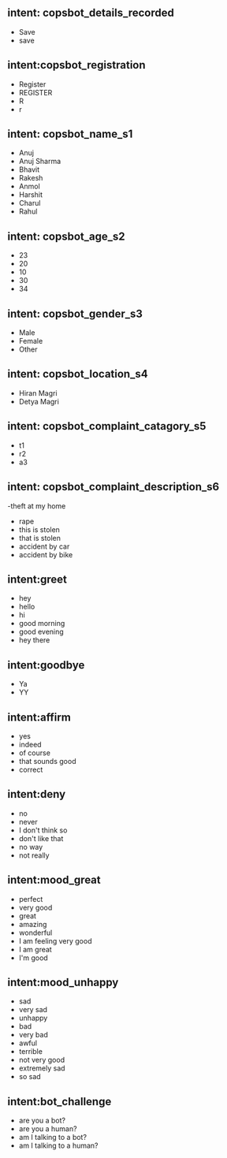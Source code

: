 ## intent: copsbot_details_recorded
- Save 
- save
## intent:copsbot_registration
- Register
- REGISTER
- R
- r

## intent: copsbot_name_s1
- Anuj
- Anuj Sharma
- Bhavit 
- Rakesh
- Anmol
- Harshit
- Charul
- Rahul

## intent: copsbot_age_s2
- 23
- 20
- 10
- 30
- 34

## intent: copsbot_gender_s3
- Male
- Female 
- Other

## intent: copsbot_location_s4
- Hiran Magri
- Detya Magri


## intent: copsbot_complaint_catagory_s5
- t1
- r2
- a3

## intent: copsbot_complaint_description_s6
-theft at my home
- rape
- this is stolen
- that is stolen
- accident by car
- accident by bike



## intent:greet
- hey
- hello
- hi
- good morning
- good evening
- hey there

## intent:goodbye
- Ya
- YY
## intent:affirm
- yes
- indeed
- of course
- that sounds good
- correct

## intent:deny
- no
- never
- I don't think so
- don't like that
- no way
- not really

## intent:mood_great
- perfect
- very good
- great
- amazing
- wonderful
- I am feeling very good
- I am great
- I'm good

## intent:mood_unhappy
- sad
- very sad
- unhappy
- bad
- very bad
- awful
- terrible
- not very good
- extremely sad
- so sad

## intent:bot_challenge
- are you a bot?
- are you a human?
- am I talking to a bot?
- am I talking to a human?
